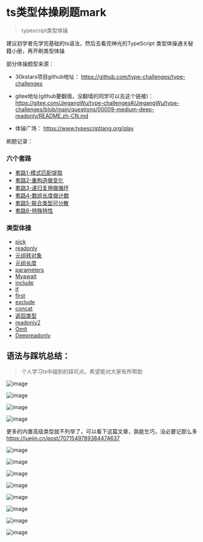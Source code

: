 ﻿# ts类型体操刷题mark
> typescript类型体操 

建议初学者先学完基础的ts语法，然后去看完神光的TypeScript 类型体操通关秘籍小册，再开刷类型体操

部分体操题型来源：
* 30kstars项目github地址：
https://github.com/type-challenges/type-challenges
* gitee地址(github要翻墙，没翻墙的同学可以去这个链接)：
https://gitee.com/JiegangWu/type-challenges#/JiegangWu/type-challenges/blob/main/questions/00009-medium-deep-readonly/README.zh-CN.md

* 体操广场：
https://www.typescriptlang.org/play

刷题记录：
### 六个套路
- [套路1-模式匹配提取](https://github.com/huihuilang53/ts-challenges/issues/1)
- [套路2-重构造做变化](https://github.com/huihuilang53/ts-challenges/issues/2)
- [套路3-递归复用做循环](https://github.com/huihuilang53/ts-challenges/issues/3)
- [套路4-数组长度做计数](https://github.com/huihuilang53/ts-challenges/issues/4)
- [套路5-联合类型可分散](https://github.com/huihuilang53/ts-challenges/issues/5)
- [套路6-特殊特性](https://github.com/huihuilang53/ts-challenges/issues/6)

### 类型体操
- [pick](https://github.com/huihuilang53/ts-challenges/issues/7)
- [readonly](https://github.com/huihuilang53/ts-challenges/issues/8)
- [元组转对象](https://github.com/huihuilang53/ts-challenges/issues/9)
- [元组长度](https://github.com/huihuilang53/ts-challenges/issues/10)
- [parameters](https://github.com/huihuilang53/ts-challenges/issues/11)
- [Myawait](https://github.com/huihuilang53/ts-challenges/issues/12)
- [include](https://github.com/huihuilang53/ts-challenges/issues/13)
- [if](https://github.com/huihuilang53/ts-challenges/issues/14)
- [first](https://github.com/huihuilang53/ts-challenges/issues/15)
- [exclude](https://github.com/huihuilang53/ts-challenges/issues/16)
- [concat](https://github.com/huihuilang53/ts-challenges/issues/17)
- [返回类型](https://github.com/huihuilang53/ts-challenges/issues/18)
- [readonly2](https://github.com/huihuilang53/ts-challenges/issues/19)
- [Omit](https://github.com/huihuilang53/ts-challenges/issues/20)
- [Deepreadonly](https://github.com/huihuilang53/ts-challenges/issues/21)


<!-- - [Myawait](https://github.com/huihuilang53/ts-challenges/issues/7)
- [Myawait](https://github.com/huihuilang53/ts-challenges/issues/7)
- [Myawait](https://github.com/huihuilang53/ts-challenges/issues/7)
- [Myawait](https://github.com/huihuilang53/ts-challenges/issues/7)
- [Myawait](https://github.com/huihuilang53/ts-challenges/issues/7)
- [Myawait](https://github.com/huihuilang53/ts-challenges/issues/7)
- [Myawait](https://github.com/huihuilang53/ts-challenges/issues/7)
- [Myawait](https://github.com/huihuilang53/ts-challenges/issues/7)
- [Myawait](https://github.com/huihuilang53/ts-challenges/issues/7)
- [Myawait](https://github.com/huihuilang53/ts-challenges/issues/7) -->






## 语法与踩坑总结：
> 个人学习ts中碰到的踩坑点，希望能对大家有所帮助

![image](https://user-images.githubusercontent.com/71922541/207505952-a33468bf-c3e5-4ab1-b627-482167b51841.png)

![image](https://user-images.githubusercontent.com/71922541/207506153-a25be527-1b8f-460a-84a8-158755cca3c9.png)

![image](https://user-images.githubusercontent.com/71922541/207506201-253e3590-aa18-4138-b6ba-e6c7dbf8d320.png)

![image](https://user-images.githubusercontent.com/71922541/207506239-66b940eb-5257-4451-86dc-9db2b97ee184.png)

更多的内置高级类型就不列举了，可以看下这篇文章，孰能生巧，没必要记那么多
https://juejin.cn/post/7071549789384474637

![image](https://user-images.githubusercontent.com/71922541/207506558-48c91f76-6732-4655-b416-b5c4d62437d1.png)

![image](https://user-images.githubusercontent.com/71922541/207506651-626e07be-0aba-479a-bce7-857f3d0546ab.png)

![image](https://user-images.githubusercontent.com/71922541/207506703-0d8d504e-29bd-474c-99f0-aa454ebfc629.png)

![image](https://user-images.githubusercontent.com/71922541/207506774-5d54db4d-1c8d-403c-9956-02c2924395b6.png)

![image](https://user-images.githubusercontent.com/71922541/207506808-efebc40c-bc13-415c-beab-bd65c8e2d511.png)

![image](https://user-images.githubusercontent.com/71922541/207506846-2165356c-9fc1-423b-9fb9-fe98a0868baa.png)

![image](https://user-images.githubusercontent.com/71922541/207507087-352b0f7f-853a-4442-a04c-a77c0dcc2515.png)

![image](https://user-images.githubusercontent.com/71922541/207507137-26559bd6-9098-401d-af4a-695315789b01.png)



